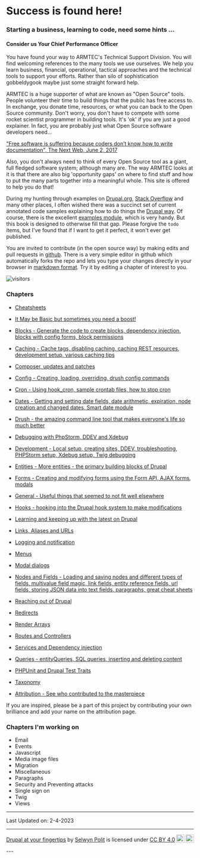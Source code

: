 # Success is found here!
### Starting a business, learning to code, need some hints ...
#### Consider us Your Chief Performance Officer

You have found your way to ARMTEC's Technical Support Division.  You will find welcoming references to the many tools we use ourselves.  We help you learn business, financial, operational, tactical approaches and the technical tools to support your efforts.  Rather than silo of sophistication gobbeldygook maybe just some straight forward help.  

ARMTEC is a huge supporter of what are known as "Open Source" tools.  People volunteer their time to build things that the public has free access to.  In exchange, you  donate time, resources, or what you can back to the Open Source community.  Don't worry, you don't have to compete with some rocket scientist programmer in building tools.  It's 'ok' if you are just a good explainer.  In fact, you are probably just what Open Source software developers need...

["Free software is suffering because coders don’t know how to write documentation", The Next Web, June 2, 2017
](https://thenextweb.com/news/free-software-is-suffering-because-coders-dont-know-how-to-write-documentation)

Also, you don't always need to think of every Open Source tool as a giant, full fledged software system; although many are.  The way ARMTEC looks at it is that there are also big 'opportunity gaps' on where to find stuff and how to put the many parts together into a meaningful whole.  This site is offered to help you do that!


During my hunting through examples on [Drupal.org](https://www.drupal.org/), [Stack Overflow](https://stackoverflow.com/questions/tagged/drupal) and many other places, I often wished there was a succinct set of current annotated code samples explaining how to do things the [Drupal way](https://events.drupal.org/neworleans2016/sessions/drupal-way-philosophy).  Of course, there is the excellent [examples module](https://www.drupal.org/project/examples), which is very handy. But this book is designed to otherwise fill that gap. Please forgive the `todo` items, but I've found that if I want to get it perfect, it won't ever get published. 

You are invited to contribute (in the open source way) by making edits and pull requests in [github](https://github.com/selwynpolit/d9book/tree/gh-pages/book).  There is a very simple editor in github which automatically forks the repo and lets you type your changes directly in your browser in [markdown format](https://github.github.com/gfm/). Try it by editing a chapter of interest to you.

![visitors](https://page-views.glitch.me/badge?page_id=selwynpolit.d9book-gh-pages-index)

### Chapters
- [Cheatsheets](book/cheats.md)
- [It May be Basic but sometimes you need a boost!](book/Novice.md)
- [Blocks - Generate the code to create blocks, dependency injection, blocks with config forms, block permissions](book/blocks.html)
- [Caching - Cache tags, disabling caching, caching REST resources, development setup, various caching tips](book/caching.html)
- [Composer, updates and patches](book/composer.md)
- [Config - Creating, loading, overriding, drush config commands](book/config.md)
- [Cron - Using hook_cron, sample crontab files, how to stop cron](book/cron.md)
- [Dates - Getting and setting date fields, date arithmetic, expiration, node creation and changed dates, Smart date module](book/dates.html)
- [Drush - the amazing command line tool that makes everyone\'s life so much better](book/drush.md)
- [Debugging with PhpStorm, DDEV and Xdebug](book/debugging.md)
- [Development - Local setup, creating sites, DDEV, troubleshooting, PHPStorm setup, Xdebug setup, Twig debugging](book/development.html)
- [Entities - More entities - the primary building blocks of Drupal](book/entities.md)
- [Forms - Creating and modifying forms using the Form API, AJAX forms, modals](book/forms.md)
- [General - Useful things that seemed to not fit well elsewhere](book/general.md)
- [Hooks - hooking into the Drupal hook system to make modifications](book/hooks.md)
- [Learning and keeping up with the latest on Drupal](book/learn.md)
- [Links, Aliases and URLs](book/links.html)
- [Logging and notification](book/logging.html)
- [Menus](book/menus.html)
- [Modal dialogs](book/modals.html)
- [Nodes and Fields - Loading and saving nodes and different types of fields, multivalue field magic, link fields, entity reference fields, url fields, storing JSON data into text fields, paragraphs, great cheat sheets](book/nodes_n_fields.html)
- [Reaching out of Drupal](book/reaching_out.html)
- [Redirects](book/redirects.html)
- [Render Arrays](book/render.html)
- [Routes and Controllers](book/routes.html)
- [Services and Dependency injection](book/services.html)
- [Queries - entityQueries, SQL queries, inserting and deleting content](book/queries.md)
- [PHPUnit and Drupal Test Traits](book/dtt.md)
- [Taxonomy](book/taxonomy.md)

- [Attribution - See who contributed to the masterpiece](book/attribution.html)

If you are inspired, please be a part of this project by contributing your own brilliance and add your name on the attribution page.

### Chapters I'm working on
- Email
- Events
- Javascript
- Media image files
- Migration
- Miscellaneous
- Paragraphs
- Security and Preventing attacks
- Single sign on
- Twig
- Views

----------

Last Updated on: 2-4-2023

---------

<p xmlns:cc="http://creativecommons.org/ns#" xmlns:dct="http://purl.org/dc/terms/"><a property="dct:title" rel="cc:attributionURL" href="https://selwynpolit.github.io/d9book/index.html">Drupal at your fingertips</a> by <a rel="cc:attributionURL dct:creator" property="cc:attributionName" href="https://www.drupal.org/u/selwynpolit">Selwyn Polit</a> is licensed under <a href="http://creativecommons.org/licenses/by/4.0/?ref=chooser-v1" target="_blank" rel="license noopener noreferrer" style="display:inline-block;">CC BY 4.0<img style="height:22px!important;margin-left:3px;vertical-align:text-bottom;" src="https://mirrors.creativecommons.org/presskit/icons/cc.svg?ref=chooser-v1"><img style="height:22px!important;margin-left:3px;vertical-align:text-bottom;" src="https://mirrors.creativecommons.org/presskit/icons/by.svg?ref=chooser-v1"></a></p>
---
<script src="https://giscus.app/client.js"
        data-repo="selwynpolit/d9book"
        data-repo-id="MDEwOlJlcG9zaXRvcnkzMjUxNTQ1Nzg="
        data-category="Q&A"
        data-category-id="MDE4OkRpc2N1c3Npb25DYXRlZ29yeTMyMjY2NDE4"
        data-mapping="title"
        data-strict="0"
        data-reactions-enabled="1"
        data-emit-metadata="0"
        data-input-position="bottom"
        data-theme="preferred_color_scheme"
        data-lang="en"
        crossorigin="anonymous"
        async>
</script>
